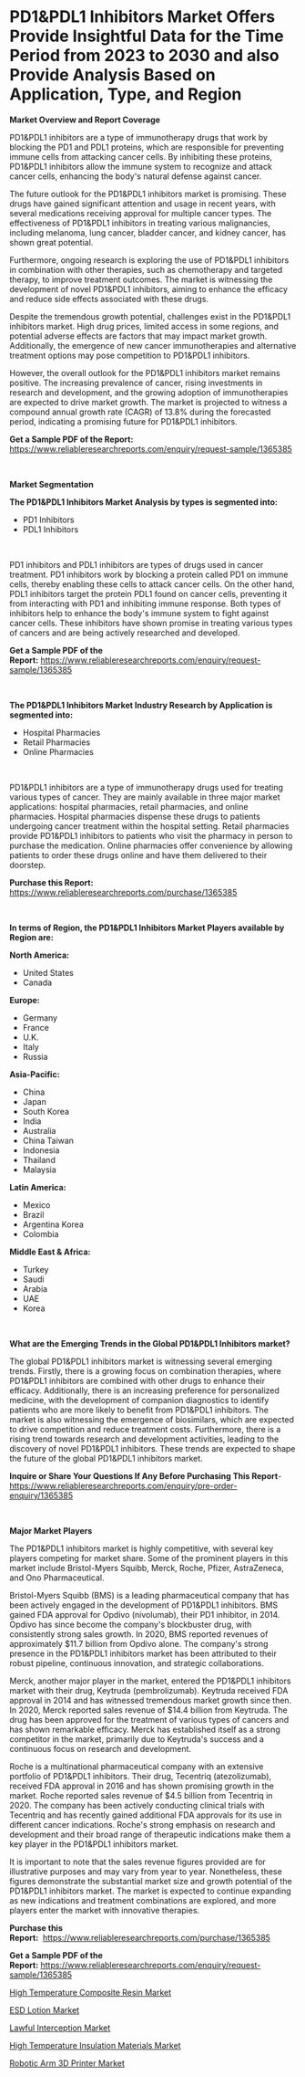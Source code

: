 <p><h1>PD1&PDL1 Inhibitors Market Offers Provide Insightful Data for the Time Period from 2023 to 2030 and also Provide Analysis Based on Application, Type, and Region</h1></p><p><strong>Market Overview and Report Coverage</strong></p>
<p><p>PD1&PDL1 inhibitors are a type of immunotherapy drugs that work by blocking the PD1 and PDL1 proteins, which are responsible for preventing immune cells from attacking cancer cells. By inhibiting these proteins, PD1&PDL1 inhibitors allow the immune system to recognize and attack cancer cells, enhancing the body's natural defense against cancer.</p><p>The future outlook for the PD1&PDL1 inhibitors market is promising. These drugs have gained significant attention and usage in recent years, with several medications receiving approval for multiple cancer types. The effectiveness of PD1&PDL1 inhibitors in treating various malignancies, including melanoma, lung cancer, bladder cancer, and kidney cancer, has shown great potential.</p><p>Furthermore, ongoing research is exploring the use of PD1&PDL1 inhibitors in combination with other therapies, such as chemotherapy and targeted therapy, to improve treatment outcomes. The market is witnessing the development of novel PD1&PDL1 inhibitors, aiming to enhance the efficacy and reduce side effects associated with these drugs.</p><p>Despite the tremendous growth potential, challenges exist in the PD1&PDL1 inhibitors market. High drug prices, limited access in some regions, and potential adverse effects are factors that may impact market growth. Additionally, the emergence of new cancer immunotherapies and alternative treatment options may pose competition to PD1&PDL1 inhibitors.</p><p>However, the overall outlook for the PD1&PDL1 inhibitors market remains positive. The increasing prevalence of cancer, rising investments in research and development, and the growing adoption of immunotherapies are expected to drive market growth. The market is projected to witness a compound annual growth rate (CAGR) of 13.8% during the forecasted period, indicating a promising future for PD1&PDL1 inhibitors.</p></p>
<p><strong>Get a Sample PDF of the Report:</strong> <a href="https://www.reliableresearchreports.com/enquiry/request-sample/1365385">https://www.reliableresearchreports.com/enquiry/request-sample/1365385</a></p>
<p>&nbsp;</p>
<p><strong>Market Segmentation</strong></p>
<p><strong>The PD1&PDL1 Inhibitors Market Analysis by types is segmented into:</strong></p>
<p><ul><li>PD1 Inhibitors</li><li>PDL1 Inhibitors</li></ul></p>
<p>&nbsp;</p>
<p><p>PD1 inhibitors and PDL1 inhibitors are types of drugs used in cancer treatment. PD1 inhibitors work by blocking a protein called PD1 on immune cells, thereby enabling these cells to attack cancer cells. On the other hand, PDL1 inhibitors target the protein PDL1 found on cancer cells, preventing it from interacting with PD1 and inhibiting immune response. Both types of inhibitors help to enhance the body's immune system to fight against cancer cells. These inhibitors have shown promise in treating various types of cancers and are being actively researched and developed.</p></p>
<p><strong>Get a Sample PDF of the Report:</strong>&nbsp;<a href="https://www.reliableresearchreports.com/enquiry/request-sample/1365385">https://www.reliableresearchreports.com/enquiry/request-sample/1365385</a></p>
<p>&nbsp;</p>
<p><strong>The PD1&PDL1 Inhibitors Market Industry Research by Application is segmented into:</strong></p>
<p><ul><li>Hospital Pharmacies</li><li>Retail Pharmacies</li><li>Online Pharmacies</li></ul></p>
<p>&nbsp;</p>
<p><p>PD1&PDL1 inhibitors are a type of immunotherapy drugs used for treating various types of cancer. They are mainly available in three major market applications: hospital pharmacies, retail pharmacies, and online pharmacies. Hospital pharmacies dispense these drugs to patients undergoing cancer treatment within the hospital setting. Retail pharmacies provide PD1&PDL1 inhibitors to patients who visit the pharmacy in person to purchase the medication. Online pharmacies offer convenience by allowing patients to order these drugs online and have them delivered to their doorstep.</p></p>
<p><strong>Purchase this Report:</strong>&nbsp; <a href="https://www.reliableresearchreports.com/purchase/1365385">https://www.reliableresearchreports.com/purchase/1365385</a></p>
<p>&nbsp;</p>
<p><strong>In terms of Region, the PD1&PDL1 Inhibitors Market Players available by Region are:</strong></p>
<p>
    <p> <strong> North America: </strong>
        <ul>
            <li>United States</li>
            <li>Canada</li>
        </ul>
        </p> 
    <p> <strong> Europe: </strong>
        <ul>
            <li>Germany</li>
            <li>France</li>
            <li>U.K.</li>
            <li>Italy</li>
            <li>Russia</li>
        </ul>
        </p> 
    <p> <strong> Asia-Pacific: </strong>
        <ul>
            <li>China</li>
            <li>Japan</li>
            <li>South Korea</li>
            <li>India</li>
            <li>Australia</li>
            <li>China Taiwan</li>
            <li>Indonesia</li>
            <li>Thailand</li>
            <li>Malaysia</li>
        </ul>
        </p> 
    <p> <strong> Latin America: </strong>
        <ul>
            <li>Mexico</li>
            <li>Brazil</li>
            <li>Argentina Korea</li>
            <li>Colombia</li>
        </ul>
        </p> 
    <p> <strong> Middle East & Africa: </strong>
        <ul>
            <li>Turkey</li>
            <li>Saudi</li>
            <li>Arabia</li>
            <li>UAE</li>
            <li>Korea</li>
        </ul>
    </p>
    </p>
<p>&nbsp;</p>
<p><strong>What are the Emerging Trends in the Global PD1&PDL1 Inhibitors market?</strong></p>
<p><p>The global PD1&PDL1 inhibitors market is witnessing several emerging trends. Firstly, there is a growing focus on combination therapies, where PD1&PDL1 inhibitors are combined with other drugs to enhance their efficacy. Additionally, there is an increasing preference for personalized medicine, with the development of companion diagnostics to identify patients who are more likely to benefit from PD1&PDL1 inhibitors. The market is also witnessing the emergence of biosimilars, which are expected to drive competition and reduce treatment costs. Furthermore, there is a rising trend towards research and development activities, leading to the discovery of novel PD1&PDL1 inhibitors. These trends are expected to shape the future of the global PD1&PDL1 inhibitors market.</p></p>
<p><strong>Inquire or Share Your Questions If Any Before Purchasing This Report</strong>- <a href="https://www.reliableresearchreports.com/enquiry/pre-order-enquiry/1365385">https://www.reliableresearchreports.com/enquiry/pre-order-enquiry/1365385</a></p>
<p>&nbsp;</p>
<p><strong>Major Market Players</strong></p>
<p><p>The PD1&PDL1 inhibitors market is highly competitive, with several key players competing for market share. Some of the prominent players in this market include Bristol-Myers Squibb, Merck, Roche, Pfizer, AstraZeneca, and Ono Pharmaceutical.</p><p>Bristol-Myers Squibb (BMS) is a leading pharmaceutical company that has been actively engaged in the development of PD1&PDL1 inhibitors. BMS gained FDA approval for Opdivo (nivolumab), their PD1 inhibitor, in 2014. Opdivo has since become the company's blockbuster drug, with consistently strong sales growth. In 2020, BMS reported revenues of approximately $11.7 billion from Opdivo alone. The company's strong presence in the PD1&PDL1 inhibitors market has been attributed to their robust pipeline, continuous innovation, and strategic collaborations.</p><p>Merck, another major player in the market, entered the PD1&PDL1 inhibitors market with their drug, Keytruda (pembrolizumab). Keytruda received FDA approval in 2014 and has witnessed tremendous market growth since then. In 2020, Merck reported sales revenue of $14.4 billion from Keytruda. The drug has been approved for the treatment of various types of cancers and has shown remarkable efficacy. Merck has established itself as a strong competitor in the market, primarily due to Keytruda's success and a continuous focus on research and development.</p><p>Roche is a multinational pharmaceutical company with an extensive portfolio of PD1&PDL1 inhibitors. Their drug, Tecentriq (atezolizumab), received FDA approval in 2016 and has shown promising growth in the market. Roche reported sales revenue of $4.5 billion from Tecentriq in 2020. The company has been actively conducting clinical trials with Tecentriq and has recently gained additional FDA approvals for its use in different cancer indications. Roche's strong emphasis on research and development and their broad range of therapeutic indications make them a key player in the PD1&PDL1 inhibitors market.</p><p>It is important to note that the sales revenue figures provided are for illustrative purposes and may vary from year to year. Nonetheless, these figures demonstrate the substantial market size and growth potential of the PD1&PDL1 inhibitors market. The market is expected to continue expanding as new indications and treatment combinations are explored, and more players enter the market with innovative therapies.</p></p>
<p><strong>Purchase this Report:</strong>&nbsp;&nbsp;<a href="https://www.reliableresearchreports.com/purchase/1365385">https://www.reliableresearchreports.com/purchase/1365385</a></p>
<p></p>
<p><strong>Get a Sample PDF of the Report:</strong>&nbsp;<a href="https://www.reliableresearchreports.com/enquiry/request-sample/1365385">https://www.reliableresearchreports.com/enquiry/request-sample/1365385</a></p>
<p><p><a href="https://www.linkedin.com/pulse/high-temperature-composite-resin-market-size-share-amp-trends-gfewe/">High Temperature Composite Resin Market</a></p><p><a href="https://medium.com/@gerardowolf/esd-lotion-market-size-growth-forecast-2023-2030-b538c31c2e37">ESD Lotion Market</a></p><p><a href="https://www.linkedin.com/pulse/lawful-interception-market-size-share-global-analysis-bkxec/">Lawful Interception Market</a></p><p><a href="https://www.linkedin.com/pulse/high-temperature-insulation-materials-market-share-amp-new-trends-atjue/">High Temperature Insulation Materials Market</a></p><p><a href="https://medium.com/@rameshramurp23/robotic-arm-3d-printer-market-size-growth-forecast-2023-2030-b4d76d611345">Robotic Arm 3D Printer Market</a></p></p>